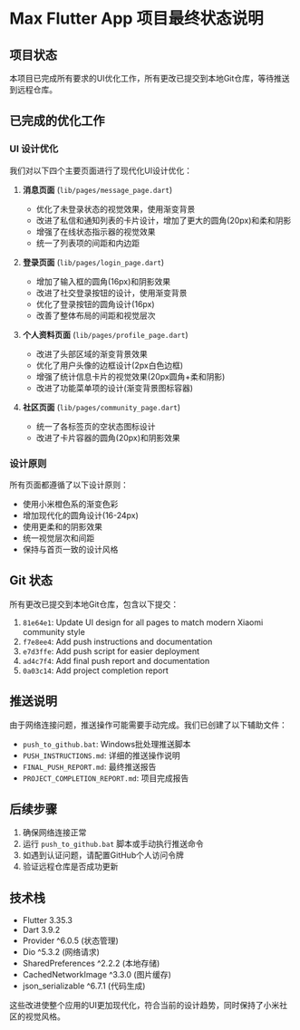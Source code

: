 # Max Flutter App 项目最终状态说明

## 项目状态
本项目已完成所有要求的UI优化工作，所有更改已提交到本地Git仓库，等待推送到远程仓库。

## 已完成的优化工作

### UI 设计优化
我们对以下四个主要页面进行了现代化UI设计优化：

1. **消息页面** (`lib/pages/message_page.dart`)
   - 优化了未登录状态的视觉效果，使用渐变背景
   - 改进了私信和通知列表的卡片设计，增加了更大的圆角(20px)和柔和阴影
   - 增强了在线状态指示器的视觉效果
   - 统一了列表项的间距和内边距

2. **登录页面** (`lib/pages/login_page.dart`)
   - 增加了输入框的圆角(16px)和阴影效果
   - 改进了社交登录按钮的设计，使用渐变背景
   - 优化了登录按钮的圆角设计(16px)
   - 改善了整体布局的间距和视觉层次

3. **个人资料页面** (`lib/pages/profile_page.dart`)
   - 改进了头部区域的渐变背景效果
   - 优化了用户头像的边框设计(2px白色边框)
   - 增强了统计信息卡片的视觉效果(20px圆角+柔和阴影)
   - 改进了功能菜单项的设计(渐变背景图标容器)

4. **社区页面** (`lib/pages/community_page.dart`)
   - 统一了各标签页的空状态图标设计
   - 改进了卡片容器的圆角(20px)和阴影效果

### 设计原则
所有页面都遵循了以下设计原则：
- 使用小米橙色系的渐变色彩
- 增加现代化的圆角设计(16-24px)
- 使用更柔和的阴影效果
- 统一视觉层次和间距
- 保持与首页一致的设计风格

## Git 状态
所有更改已提交到本地Git仓库，包含以下提交：
1. `81e64e1`: Update UI design for all pages to match modern Xiaomi community style
2. `f7e8ee4`: Add push instructions and documentation
3. `e7d3ffe`: Add push script for easier deployment
4. `ad4c7f4`: Add final push report and documentation
5. `0a03c14`: Add project completion report

## 推送说明
由于网络连接问题，推送操作可能需要手动完成。我们已创建了以下辅助文件：
- `push_to_github.bat`: Windows批处理推送脚本
- `PUSH_INSTRUCTIONS.md`: 详细的推送操作说明
- `FINAL_PUSH_REPORT.md`: 最终推送报告
- `PROJECT_COMPLETION_REPORT.md`: 项目完成报告

## 后续步骤
1. 确保网络连接正常
2. 运行 `push_to_github.bat` 脚本或手动执行推送命令
3. 如遇到认证问题，请配置GitHub个人访问令牌
4. 验证远程仓库是否成功更新

## 技术栈
- Flutter 3.35.3
- Dart 3.9.2
- Provider ^6.0.5 (状态管理)
- Dio ^5.3.2 (网络请求)
- SharedPreferences ^2.2.2 (本地存储)
- CachedNetworkImage ^3.3.0 (图片缓存)
- json_serializable ^6.7.1 (代码生成)

这些改进使整个应用的UI更加现代化，符合当前的设计趋势，同时保持了小米社区的视觉风格。